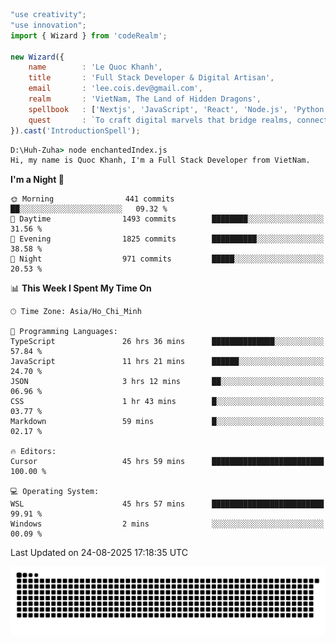 <!--x axis divider-->

```js 
"use creativity";
"use innovation";
import { Wizard } from 'codeRealm';

new Wizard({
    name        : 'Le Quoc Khanh',
    title       : 'Full Stack Developer & Digital Artisan',
    email       : 'lee.cois.dev@gmail.com',
    realm       : 'VietNam, The Land of Hidden Dragons',
    spellbook   : ['Nextjs', 'JavaScript', 'React', 'Node.js', 'Python', 'Django', 'Cloud Services'],
    quest       : `To craft digital marvels that bridge realms, connect cultures, and bring imagination to life.`,
}).cast('IntroductionSpell');
```

```cmd
D:\Huh-Zuha> node enchantedIndex.js
Hi, my name is Quoc Khanh, I'm a Full Stack Developer from VietNam.
```
<!--START_SECTION:waka-->
**I'm a Night 🦉** 

```text
🌞 Morning                441 commits         ██░░░░░░░░░░░░░░░░░░░░░░░   09.32 % 
🌆 Daytime                1493 commits        ████████░░░░░░░░░░░░░░░░░   31.56 % 
🌃 Evening                1825 commits        ██████████░░░░░░░░░░░░░░░   38.58 % 
🌙 Night                  971 commits         █████░░░░░░░░░░░░░░░░░░░░   20.53 % 
```


📊 **This Week I Spent My Time On** 

```text
🕑︎ Time Zone: Asia/Ho_Chi_Minh

💬 Programming Languages: 
TypeScript               26 hrs 36 mins      ██████████████░░░░░░░░░░░   57.84 % 
JavaScript               11 hrs 21 mins      ██████░░░░░░░░░░░░░░░░░░░   24.70 % 
JSON                     3 hrs 12 mins       ██░░░░░░░░░░░░░░░░░░░░░░░   06.96 % 
CSS                      1 hr 43 mins        █░░░░░░░░░░░░░░░░░░░░░░░░   03.77 % 
Markdown                 59 mins             █░░░░░░░░░░░░░░░░░░░░░░░░   02.17 % 

🔥 Editors: 
Cursor                   45 hrs 59 mins      █████████████████████████   100.00 % 

💻 Operating System: 
WSL                      45 hrs 57 mins      █████████████████████████   99.91 % 
Windows                  2 mins              ░░░░░░░░░░░░░░░░░░░░░░░░░   00.09 % 
```


 Last Updated on 24-08-2025 17:18:35 UTC
<!--END_SECTION:waka-->
<picture>
  <source media="(prefers-color-scheme: dark)" srcset="https://raw.githubusercontent.com/leecois/leecois/output/github-contribution-grid-snake-dark.svg">
  <source media="(prefers-color-scheme: light)" srcset="https://raw.githubusercontent.com/leecois/leecois/output/github-contribution-grid-snake.svg">
  <img alt="github contribution grid snake animation" src="https://raw.githubusercontent.com/leecois/leecois/output/github-contribution-grid-snake.svg">
</picture>

